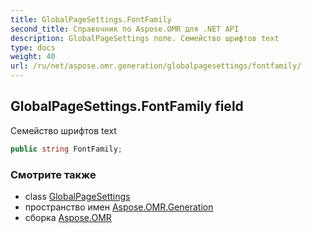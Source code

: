 ```yaml
---
title: GlobalPageSettings.FontFamily
second_title: Справочник по Aspose.OMR для .NET API
description: GlobalPageSettings поле. Семейство шрифтов text
type: docs
weight: 40
url: /ru/net/aspose.omr.generation/globalpagesettings/fontfamily/
---
```

## GlobalPageSettings.FontFamily field

Семейство шрифтов text

```csharp
public string FontFamily;
```

### Смотрите также

* class [GlobalPageSettings](../)
* пространство имен [Aspose.OMR.Generation](../../globalpagesettings/)
* сборка [Aspose.OMR](../../../)


